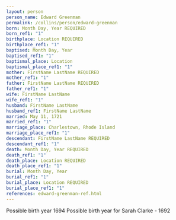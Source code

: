 ```yaml
---
layout: person
person_name: Edward Greenman
permalink: /collins/person/edward-greenman
born: Month Day, Year REQUIRED
born_ref1: "1"
birthplace: Location REQUIRED
birthplace_ref1: "1"
baptised: Month Day, Year
baptised_ref1: "1"
baptismal_place: Location
baptismal_place_ref1: "1"
mother: FirstName LastName REQUIRED
mother_ref1: "1"
father: FirstName LastName REQUIRED
father_ref1: "1"
wife: FirstName LastName
wife_ref1: "1"
husband: FirstName LastName
husband_ref1: FirstName LastName
married: May 11, 1721
married_ref1: "1"
marriage_place: Charlestown, Rhode Island
marriage_place_ref1: "1"
descendant: FirstName LastName REQUIRED
descendant_ref1: "1"
death: Month Day, Year REQUIRED
death_ref1: "1"
death_place: Location REQUIRED
death_place_ref1: "1"
burial: Month Day, Year
burial_ref1: "1"
burial_place: Location REQUIRED
burial_place_ref1: "1"
references: edward-greenman-ref.html
---
```


Possible birth year 1694
Possible birth year for Sarah Clarke - 1692
